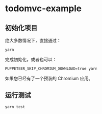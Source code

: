 # todomvc-example

## 初始化项目

绝大多数情况下，直接通过：

```shell
yarn
```

完成初始化，或者也可以：

```shell
PUPPETEER_SKIP_CHROMIUM_DOWNLOAD=true yarn
```

如果您已经有了一个预装的 Chromium 应用。

## 运行测试

```shell
yarn test
```
